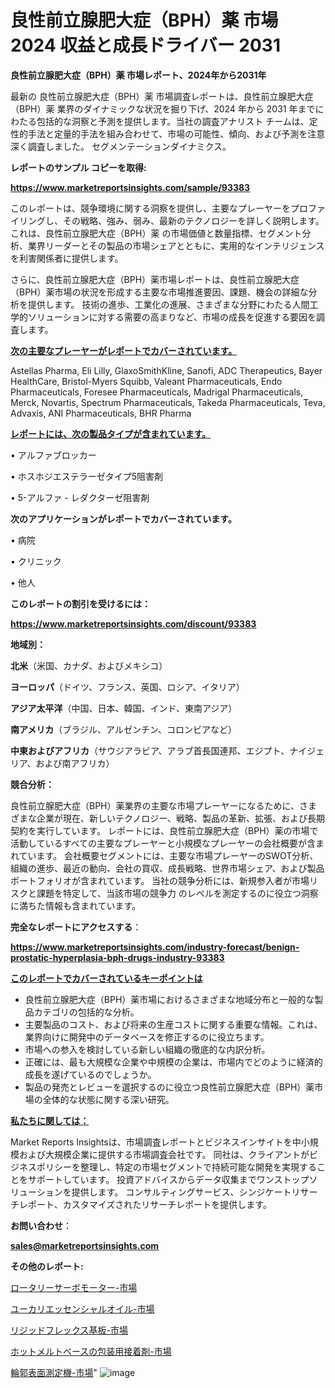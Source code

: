# 良性前立腺肥大症（BPH）薬 市場 2024 収益と成長ドライバー 2031

<strong>良性前立腺肥大症（BPH）薬 市場レポート、2024年から2031年</strong>

最新の 良性前立腺肥大症（BPH）薬 市場調査レポートは、良性前立腺肥大症（BPH）薬 業界のダイナミックな状況を掘り下げ、2024 年から 2031 年までにわたる包括的な洞察と予測を提供します。当社の調査アナリスト チームは、定性的手法と定量的手法を組み合わせて、市場の可能性、傾向、および予測を注意深く調査しました。 セグメンテーションダイナミクス。



<strong>レポートのサンプル コピーを取得:</strong> <a href=https://www.marketreportsinsights.com/sample/93383>

<strong><u>https://www.marketreportsinsights.com/sample/93383</u></strong></a>

このレポートは、競争環境に関する洞察を提供し、主要なプレーヤーをプロファイリングし、その戦略、強み、弱み、最新のテクノロジーを詳しく説明します。 これは、良性前立腺肥大症（BPH）薬 の市場価値と数量指標、セグメント分析、業界リーダーとその製品の市場シェアとともに、実用的なインテリジェンスを利害関係者に提供します。

さらに、良性前立腺肥大症（BPH）薬市場レポートは、良性前立腺肥大症（BPH）薬市場の状況を形成する主要な市場推進要因、課題、機会の詳細な分析を提供します。 技術の進歩、工業化の進展、さまざまな分野にわたる人間工学的ソリューションに対する需要の高まりなど、市場の成長を促進する要因を調査します。



<strong><u>次の主要なプレーヤーがレポートでカバーされています。</u></strong>

Astellas Pharma, Eli Lilly, GlaxoSmithKline, Sanofi, ADC Therapeutics, Bayer HealthCare, Bristol-Myers Squibb, Valeant Pharmaceuticals, Endo Pharmaceuticals, Foresee Pharmaceuticals, Madrigal Pharmaceuticals, Merck, Novartis, Spectrum Pharmaceuticals, Takeda Pharmaceuticals, Teva, Advaxis, ANI Pharmaceuticals, BHR Pharma



<strong><u><b>レポートには、次の製品タイプが含まれています。</b></u></strong>

• アルファブロッカー

• ホスホジエステラーゼタイプ5阻害剤

• 5-アルファ - レダクターゼ阻害剤



<strong><b>次のアプリケーションがレポートでカバーされています。</b></strong>

• 病院

• クリニック

• 他人



<strong><b>このレポートの割引を受けるには：</b></strong><a href=https://www.marketreportsinsights.com/discount/93383>

<strong><u>https://www.marketreportsinsights.com/discount/93383</u></strong></a>



<strong>地域別：</strong>



<strong>北米</strong>（米国、カナダ、およびメキシコ）



<strong>ヨーロッパ</strong>（ドイツ、フランス、英国、ロシア、イタリア）



<strong>アジア太平洋</strong>（中国、日本、韓国、インド、東南アジア）



<strong>南アメリカ</strong>（ブラジル、アルゼンチン、コロンビアなど）



<strong>中東およびアフリカ</strong>（サウジアラビア、アラブ首長国連邦、エジプト、ナイジェリア、および南アフリカ）



<strong>競合分析：</strong>

良性前立腺肥大症（BPH）薬業界の主要な市場プレーヤーになるために、さまざまな企業が現在、新しいテクノロジー、戦略、製品の革新、拡張、および長期契約を実行しています。 レポートには、良性前立腺肥大症（BPH）薬の市場で活動しているすべての主要なプレーヤーと小規模なプレーヤーの会社概要が含まれています。 会社概要セグメントには、主要な市場プレーヤーのSWOT分析、組織の進歩、最近の動向、会社の買収、成長戦略、世界市場シェア、および製品ポートフォリオが含まれています。 当社の競争分析には、新規参入者が市場リスクと課題を特定して、当該市場の競争力 のレベルを測定するのに役立つ洞察に満ちた情報も含まれています。



<strong>完全なレポートにアクセスする</strong>：

<a href=https://www.marketreportsinsights.com/industry-forecast/benign-prostatic-hyperplasia-bph-drugs-industry-93383>

<strong><u>https://www.marketreportsinsights.com/industry-forecast/benign-prostatic-hyperplasia-bph-drugs-industry-93383</u></strong></a>



<strong><u><b>このレポートでカバーされているキーポイントは</b></u></strong>
<ul>
  <li>良性前立腺肥大症（BPH）薬市場におけるさまざまな地域分布と一般的な製品カテゴリの包括的な分析。</li>
  <li>主要製品のコスト、および将来の生産コストに関する重要な情報。これは、業界向けに開発中のデータベースを修正するのに役立ちます。</li>
  <li>市場への参入を検討している新しい組織の徹底的な内訳分析。</li>
  <li>正確には、最も大規模な企業や中規模の企業は、市場内でどのように経済的成長を遂げているのでしょうか。</li>
  <li>製品の発売とレビューを選択するのに役立つ良性前立腺肥大症（BPH）薬市場の全体的な状態に関する深い研究。</li>
</ul>


<strong><u><b>私たちに関しては：</b></u></strong>

Market Reports Insightsは、市場調査レポートとビジネスインサイトを中小規模および大規模企業に提供する市場調査会社です。 同社は、クライアントがビジネスポリシーを整理し、特定の市場セグメントで持続可能な開発を実現することをサポートしています。 投資アドバイスからデータ収集までワンストップソリューションを提供します。 コンサルティングサービス、シンジケートリサーチレポート、カスタマイズされたリサーチレポートを提供します。



<strong><b>お問い合わせ</b></strong>：

<a href=mailto:sales@marketreportsinsights.com>

<strong><u>sales@marketreportsinsights.com</u></strong></a>



<strong>その他のレポート:</strong>

<a href=https://www.linkedin.com/pulse/ロータリーサーボモーター-市場-2023-競争分析と事業成長-2030-pr-news-hub-o2nmf/>ロータリーサーボモーター-市場</a>

<a href=https://www.linkedin.com/pulse/ユーカリエッセンシャルオイル-市場-2023-収益と成長ドライバー-2030-mka8f/>ユーカリエッセンシャルオイル-市場</a>

<a href=https://www.linkedin.com/pulse/リジッドフレックス基板-市場-2023-総合分析と事業成長戦略-2030-au7df/>リジッドフレックス基板-市場</a>

<a href=https://www.linkedin.com/pulse/ホットメルトベースの包装用接着剤-市場-2023-最新の-cagr-および成長分析-2030-pr-news-hub-ye7xc/>ホットメルトベースの包装用接着剤-市場</a>

<a href=https://www.linkedin.com/pulse/輪郭表面測定機-市場-2030-年までの需要に焦点を当てた-2023-年調査レポート-c8csf/>輪郭表面測定機-市場</a>"
![image](https://github.com/gayatriri2/Market-Trends/assets/166717496/59190f28-206c-489d-9ce4-4571681411ec)
